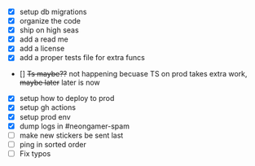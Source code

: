 - [x] setup db migrations
- [x] organize the code
- [x] ship on high seas
- [x] add a read me
- [x] add a license
- [x] add a proper tests file for extra funcs
- [] ~~Ts maybe??~~ not happening becuase TS on prod takes extra work, ~~maybe later~~ later is now
- [x] setup how to deploy to prod
- [x] setup gh actions
- [x] setup prod env
- [x] dump logs in #neongamer-spam
- [ ] make new stickers be sent last
- [ ] ping in sorted order
- [ ] Fix typos
